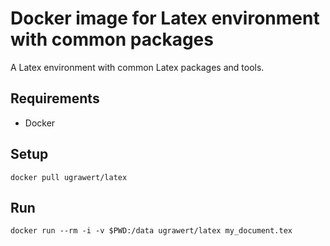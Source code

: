 # Docker image for Latex environment with common packages

A Latex environment with common Latex packages and tools.

## Requirements

- Docker

## Setup

    docker pull ugrawert/latex

## Run

    docker run --rm -i -v $PWD:/data ugrawert/latex my_document.tex
